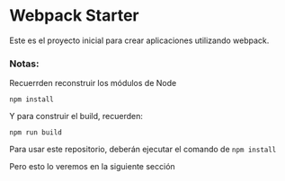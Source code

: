 # Webpack Starter

Este es el proyecto inicial para crear aplicaciones utilizando webpack.

### Notas:
Recuerrden reconstruir los módulos de Node
``` 
npm install
```
Y para construir el build, recuerden: 
```
npm run build
```

Para usar este repositorio, deberán ejecutar el comando de ```npm install```

Pero esto lo veremos en la siguiente sección

